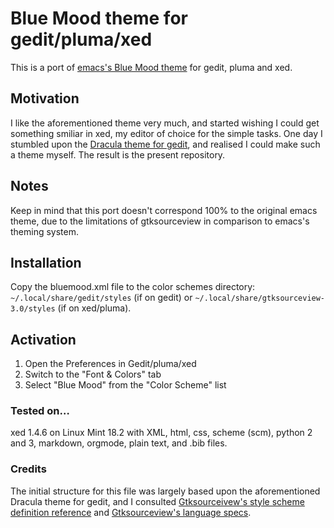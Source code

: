 # Blue Mood theme for gedit/pluma/xed

This is a port of [emacs's Blue Mood theme](https://emacsthemes.com/themes/blue-mood-theme.html) for gedit, pluma and xed.

## Motivation

I like the aforementioned theme very much, and started wishing I could get something smiliar in xed, my editor of choice for the simple tasks. One day I stumbled upon the [Dracula theme for gedit](https://github.com/dracula/gedit), and realised I could make such a theme myself. The result is the present repository.

## Notes

Keep in mind that this port doesn't correspond 100% to the original emacs theme, due to the limitations of gtksourceview in comparison to emacs's theming system.

## Installation

Copy the bluemood.xml file to the color schemes directory: `~/.local/share/gedit/styles` (if on gedit) or `~/.local/share/gtksourceview-3.0/styles` (if on xed/pluma).

## Activation

1. Open the Preferences in Gedit/pluma/xed
2. Switch to the "Font & Colors" tab
3. Select "Blue Mood" from the "Color Scheme" list

### Tested on…

xed 1.4.6 on Linux Mint 18.2 with XML, html, css, scheme (scm), python 2 and 3, markdown, orgmode, plain text, and .bib files.

### Credits

The initial structure for this file was largely based upon the aforementioned Dracula theme for gedit, and I consulted [Gtksourceivew's style scheme definition reference](https://developer.gnome.org/gtksourceview/stable/style-reference.html) and [Gtksourceview's language specs](https://git.gnome.org/browse/gtksourceview/tree/data/language-specs).

